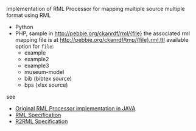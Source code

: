 implementation of RML Processor for mapping multiple source multiple format using RML
+ Python
+ PHP, sample in http://pebbie.org/ckanrdf/rml/{file}
  the associated rml mapping file is at http://pebbie.org/ckanrdf/tmp/{file}.rml.ttl
  available option for `file`:
  - example
  - example2
  - example3
  - museum-model
  - bib (bibtex source)
  - bps (xlsx source)


see
+ [Original RML Processor implementation in JAVA](https://github.com/mmlab/RMLProcessor)
+ [RML Specification](http://semweb.mmlab.be/rml/spec.html)
+ [R2RML Specification](http://www.w3.org/TR/r2rml/)
